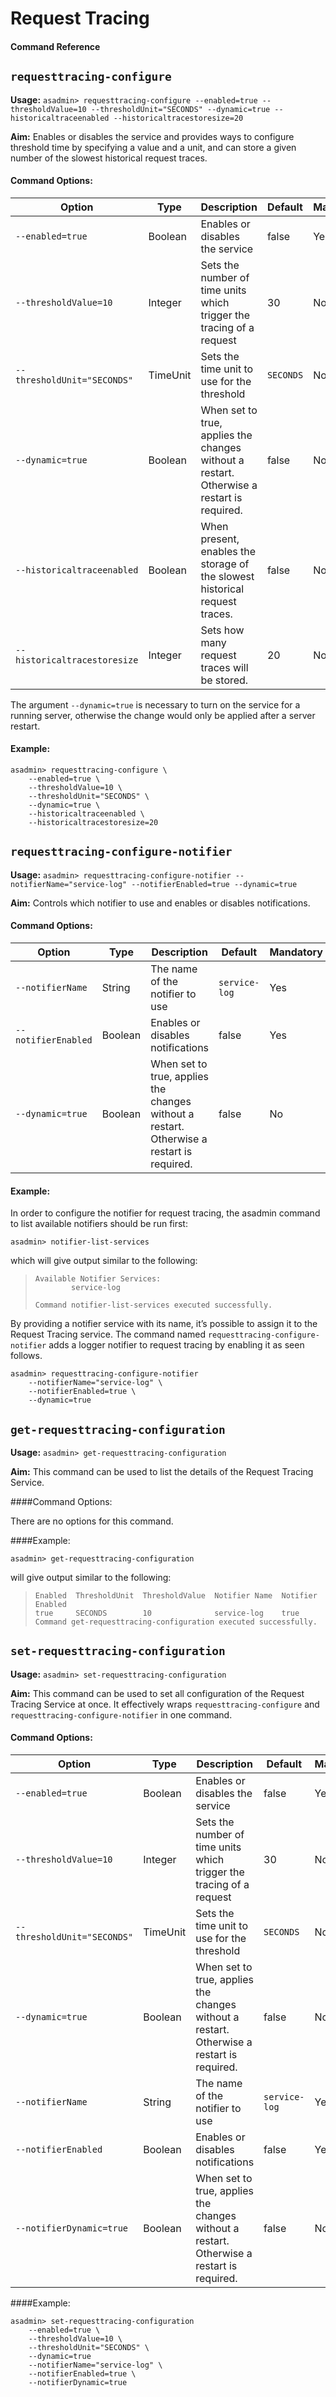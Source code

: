 # Request Tracing
#### Command Reference


## `requesttracing-configure`

**Usage:** `asadmin> requesttracing-configure --enabled=true --thresholdValue=10 --thresholdUnit="SECONDS" --dynamic=true --historicaltraceenabled --historicaltracestoresize=20`

**Aim:** Enables or disables the service and provides ways to configure threshold time by specifying a value and a unit, and can store a given number of the slowest historical request traces.


#### Command Options:

| Option | Type | Description | Default | Mandatory |
|--------|------|-------------|---------|-----------|
| `--enabled=true` | Boolean | Enables or disables the service | false | Yes |
| `--thresholdValue=10` | Integer | Sets the number of time units which trigger the tracing of a request | 30 | No |
| `--thresholdUnit="SECONDS"` | TimeUnit | Sets the time unit to use for the threshold | `SECONDS` | No |
| `--dynamic=true` | Boolean | When set to true, applies the changes without a restart. Otherwise a restart is required. | false | No |
| `--historicaltraceenabled` | Boolean | When present, enables the storage of the slowest historical request traces. | false | No |
| `--historicaltracestoresize` | Integer | Sets how many request traces will be stored. | 20 | No |

The argument `--dynamic=true` is necessary to turn on the service for a running server, otherwise the change would only be applied after a server restart.

#### Example:
```
asadmin> requesttracing-configure \
    --enabled=true \
    --thresholdValue=10 \
    --thresholdUnit="SECONDS" \
    --dynamic=true \
    --historicaltraceenabled \
    --historicaltracestoresize=20
```

## `requesttracing-configure-notifier`

**Usage:** `asadmin> requesttracing-configure-notifier --notifierName="service-log" --notifierEnabled=true --dynamic=true`

**Aim:** Controls which notifier to use and enables or disables notifications.


#### Command Options:

| Option | Type | Description | Default | Mandatory |
|--------|------|-------------|---------|-----------|
| `--notifierName` | String | The name of the notifier to use | `service-log` | Yes |
| `--notifierEnabled` | Boolean | Enables or disables notifications | false | Yes |
| `--dynamic=true` | Boolean | When set to true, applies the changes without a restart. Otherwise a restart is required. | false | No |

#### Example:
In order to configure the notifier for request tracing, the asadmin command to list available notifiers should be run first:

```
asadmin> notifier-list-services
```

which will give output similar to the following:

> ```
> Available Notifier Services:
>         service-log
>
> Command notifier-list-services executed successfully.
> ```


By providing a notifier service with its name, it’s possible to assign it to the Request Tracing service. The command named `requesttracing-configure-notifier` adds a logger notifier to request tracing by enabling it as seen follows.

```
asadmin> requesttracing-configure-notifier
    --notifierName="service-log" \
    --notifierEnabled=true \
    --dynamic=true
```


## `get-requesttracing-configuration`

**Usage:** `asadmin> get-requesttracing-configuration`

**Aim:** This command can be used to list the details of the Request Tracing Service.

####Command Options:

There are no options for this command.

####Example:
```
asadmin> get-requesttracing-configuration
```

will give output similar to the following:

> ```
> Enabled  ThresholdUnit  ThresholdValue  Notifier Name  Notifier Enabled  
> true     SECONDS        10              service-log    true              
> Command get-requesttracing-configuration executed successfully.
> ```

## `set-requesttracing-configuration`

**Usage:** `asadmin> set-requesttracing-configuration`

**Aim:** This command can be used to set all configuration of the Request Tracing Service at once. It effectively wraps `requesttracing-configure` and `requesttracing-configure-notifier` in one command.

#### Command Options:

| Option | Type | Description | Default | Mandatory |
|--------|------|-------------|---------|-----------|
| `--enabled=true` | Boolean | Enables or disables the service | false | Yes |
| `--thresholdValue=10` | Integer | Sets the number of time units which trigger the tracing of a request | 30 | No |
| `--thresholdUnit="SECONDS"` | TimeUnit | Sets the time unit to use for the threshold | `SECONDS` | No |
| `--dynamic=true` | Boolean | When set to true, applies the changes without a restart. Otherwise a restart is required. | false | No |
| `--notifierName` | String | The name of the notifier to use | `service-log` | Yes |
| `--notifierEnabled` | Boolean | Enables or disables notifications | false | Yes |
| `--notifierDynamic=true` | Boolean | When set to true, applies the changes without a restart. Otherwise a restart is required. | false | No |

####Example:
```
asadmin> set-requesttracing-configuration
    --enabled=true \
    --thresholdValue=10 \
    --thresholdUnit="SECONDS" \
    --dynamic=true
    --notifierName="service-log" \
    --notifierEnabled=true \
    --notifierDynamic=true
```
